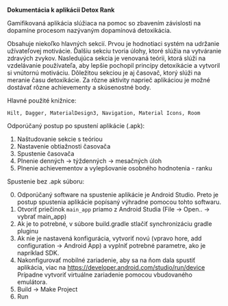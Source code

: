 **Dokumentácia k aplikácii Detox Rank**

Gamifikovaná aplikácia slúžiaca na pomoc so zbavením závislosti na dopamíne procesom nazývaným dopamínová detoxikácia.

Obsahuje niekoľko hlavných sekcií. Prvou je hodnotiaci systém na udržanie užívateľovej motivácie. 
Ďalšiu sekciu tvoria úlohy, ktoré slúžia na vytváranie zdravých zvykov. Nasledujúca sekcia je venovaná teórii, ktorá slúži na 
vzdelávanie používateľa, aby lepšie pochopil princípy detoxikácie a vytvoril si vnútornú motiváciu. Dôležitou sekciou je aj časovač, 
ktorý slúži na meranie času detoxikácie. Za rôzne aktivity naprieč aplikáciou je možné dostávať rôzne achievementy a skúsenostné body.

Hlavné použité knižnice:
```
Hilt, Dagger, MaterialDesign3, Navigation, Material Icons, Room
```

Odporúčaný postup po spustení aplikácie (.apk):
1. Naštudovanie sekcie s teóriou
2. Nastavenie obtiažnosti časovača
3. Spustenie časovača
4. Plnenie denných -> týždenných -> mesačných úloh
5. Plnenie achievementov a vylepšovanie osobného hodnotenia - ranku

Spustenie bez .apk súboru: 

0. Odporúčaný software na spustenie aplikácie je Android Studio. 
Preto je postup spustenia aplikácie popísaný výhradne pomocou tohto softwaru.
1. Otvoriť priečinok `main_app` priamo z Android Studia (File -> Open.. -> vybrať main_app)
2. Ak je to potrebné, v súbore build.gradle stlačiť synchronizáciu gradle pluginu
3. Ak nie je nastavená konfigurácia, vytvoriť novú (vpravo hore, add configuration -> Android App) 
a vyplniť potrebné parametre, ako je napríklad SDK.
4. Nakonfigurovať mobilné zariadenie, aby sa na ňom dala spustiť aplikácia, viac na https://developer.android.com/studio/run/device
Prípadne vytvoriť virtuálne zariadenie pomocou vbudovaného emulátora.
5. Build -> Make Project
6. Run
